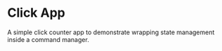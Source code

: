 # Click App
A simple click counter app to demonstrate wrapping state management inside a command manager. 